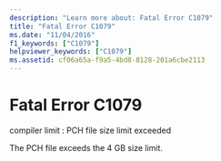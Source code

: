 ```yaml
---
description: "Learn more about: Fatal Error C1079"
title: "Fatal Error C1079"
ms.date: "11/04/2016"
f1_keywords: ["C1079"]
helpviewer_keywords: ["C1079"]
ms.assetid: cf06a65a-f9a5-4bd8-8128-201a6cbe2113
---
```

# Fatal Error C1079

compiler limit : PCH file size limit exceeded

The PCH file exceeds the 4 GB size limit.
